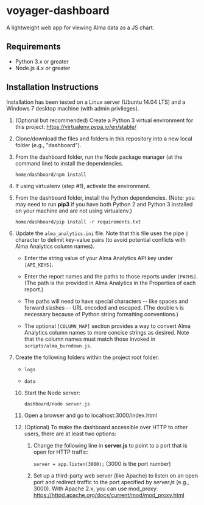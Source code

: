 # voyager-dashboard

A lightweight web app for viewing Alma data as a JS chart. 

## Requirements 
* Python 3.x or greater
* Node.js 4.x or greater

## Installation Instructions

Installation has been tested on a Linux server (Ubuntu 14.04 LTS) and a Windows 7 desktop machine (with admin privileges).

1. (Optional but recommended) Create a Python 3 virtual environment for this project: https://virtualenv.pypa.io/en/stable/

2. Clone/download the files and folders in this repository into a new local folder (e.g., "dashboard").

3. From the dashboard folder, run the Node package manager (at the command line) to install the dependencies.

	`home/dashboard/npm install`

4. If using virtualenv (step #1), activate the environment.

5. From the dashboard folder, install the Python dependencies. (Note: you may need to run **pip3** if you have both Python 2 and Python 3 installed on your machine and are not using virtualenv.)

	`home/dashboard/pip install -r requirements.txt` 

6. Update the `alma_analytics.ini` file. Note that this file uses the pipe `|` character to delimit key-value pairs (to avoid potential conflicts with Alma Analytics column names).

   * Enter the string value of your Alma Analytics API key under `[API_KEYS]`.

   * Enter the report names and the paths to those reports under `[PATHS]`. (The path is the provided in Alma Analytics in the Properties of each report.)

   * The paths will need to have special characters -- like spaces and forward slashes -- URL encoded and escaped. (The double `%` is necessary because of Python string formatting conventions.)

   * The optional `[COLUMN_MAP]` section provides a way to convert Alma Analytics column names to more concise strings as desired. Note that the column names must match those invoked in `scripts/alma_burndown.js`. 

7. Create the following folders within the project root folder:

   * `logs`

   * `data`
    
	10. Start the Node server:

		`dashboard/node server.js`

	11. Open a browser and go to localhost:3000/index.html

	12. (Optional) To make the dashboard accessible over HTTP to other users, there are at least two options:

		1. Change the following line in **server.js** to point to a port that is open for HTTP traffic:

			`server = app.listen(3000);` (3000 is the port number)

		2. Set up a third-party web server (like Apache) to listen on an open port and redirect traffic to the port specified by *server.js* (e.g., 3000). With Apache 2.x, you can use mod_proxy: https://httpd.apache.org/docs/current/mod/mod_proxy.html 










